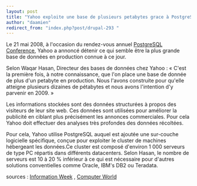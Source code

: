 ```yaml
---
layout: post
title: "Yahoo exploite une base de plusieurs petabytes grace à PostgreSQL"
author: "daamien"
redirect_from: "index.php?post/drupal-293 "
---
```




Le 21 mai 2008, à l'occasion du rendez-vous annuel <a href="http://www.pgcon.org/2008/"> PostgreSQL Conference</a>, Yahoo a annoncé détenir ce qui semble être la plus grande base de données en production connue à ce jour.

Selon Waqar Hasan, Directeur des bases de données chez Yahoo : « C'est la première fois, à notre connaissance, que l'on place une base de donnée de plus d'un petabyte en production. Nous l'avons construite pour qu'elle atteigne plusieurs dizaines de pétabytes et nous avons l'intention d'y parvenir en 2009. »

Les informations stockées sont des données structurées à propos des visiteurs de leur site web. Ces données sont utilisées pour améliorer la publicité en ciblant plus précisément les annonces commerciales. Pour cela Yahoo doit effectuer des analyses très profondes des données récoltées.

Pour cela, Yahoo utilise PostgreSQL auquel est ajoutée une sur-couche logicielle spécifique, conçue pour exploiter le cluster de machines hébergeant les données.Ce cluster est composé d'environ 1 000 serveurs de type PC répartis dans différents datacenters. Selon Hasan, le nombre de serveurs est 10 à 20 % inférieur à ce qui est nécessaire pour d'autres solutions conventielles comme Oracle, IBM's DB2 ou Teradata.

sources : <a href="http://www.informationweek.com/news/software/database/showArticle.jhtml?articleID=207801436&amp;pgno=1&amp;queryText=&amp;isPrev=">Information Week</a> , <a href="http://www.computerworld.com/action/article.do?command=viewArticleBasic&amp;articleId=9087918&amp;source=rss_news6">Computer World</a>